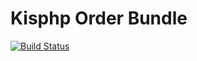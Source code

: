 # Kisphp Order Bundle

[![Build Status](https://travis-ci.org/kisphp/order-bundle.svg?branch=master)](https://travis-ci.org/kisphp/order-bundle)
